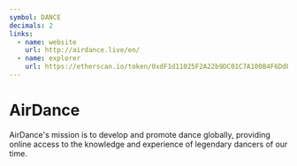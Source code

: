 ```yaml
---
symbol: DANCE
decimals: 2
links:
  - name: website
    url: http://airdance.live/en/
  - name: explorer
    url: https://etherscan.io/token/0xdF1d11025F2A22b9DC01C7A100B4F6DdEBAc82A3
---
```


# AirDance

AirDance's mission is to develop and promote dance globally, providing online access to the knowledge and experience of legendary dancers of our time.
